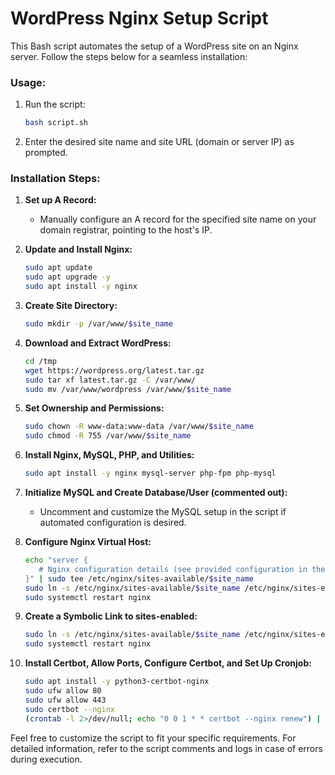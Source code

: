 # WordPress Nginx Setup Script

This Bash script automates the setup of a WordPress site on an Nginx server. Follow the steps below for a seamless installation:

### Usage:

1. Run the script:

    ```bash
    bash script.sh
    ```

2. Enter the desired site name and site URL (domain or server IP) as prompted.

### Installation Steps:

1. **Set up A Record:**
   - Manually configure an A record for the specified site name on your domain registrar, pointing to the host's IP.

2. **Update and Install Nginx:**

    ```bash
    sudo apt update
    sudo apt upgrade -y
    sudo apt install -y nginx
    ```

3. **Create Site Directory:**

    ```bash
    sudo mkdir -p /var/www/$site_name
    ```

4. **Download and Extract WordPress:**

    ```bash
    cd /tmp
    wget https://wordpress.org/latest.tar.gz
    sudo tar xf latest.tar.gz -C /var/www/
    sudo mv /var/www/wordpress /var/www/$site_name
    ```

5. **Set Ownership and Permissions:**

    ```bash
    sudo chown -R www-data:www-data /var/www/$site_name
    sudo chmod -R 755 /var/www/$site_name
    ```

6. **Install Nginx, MySQL, PHP, and Utilities:**

    ```bash
    sudo apt install -y nginx mysql-server php-fpm php-mysql
    ```

7. **Initialize MySQL and Create Database/User (commented out):**
   - Uncomment and customize the MySQL setup in the script if automated configuration is desired.

8. **Configure Nginx Virtual Host:**

    ```bash
    echo "server {
       # Nginx configuration details (see provided configuration in the task list)
    }" | sudo tee /etc/nginx/sites-available/$site_name
    sudo ln -s /etc/nginx/sites-available/$site_name /etc/nginx/sites-enabled/
    sudo systemctl restart nginx
    ```

9. **Create a Symbolic Link to sites-enabled:**
    ```bash
    sudo ln -s /etc/nginx/sites-available/$site_name /etc/nginx/sites-enabled/
    sudo systemctl restart nginx
    ```

10. **Install Certbot, Allow Ports, Configure Certbot, and Set Up Cronjob:**

    ```bash
    sudo apt install -y python3-certbot-nginx
    sudo ufw allow 80
    sudo ufw allow 443
    sudo certbot --nginx
    (crontab -l 2>/dev/null; echo "0 0 1 * * certbot --nginx renew") | crontab -
    ```

Feel free to customize the script to fit your specific requirements. For detailed information, refer to the script comments and logs in case of errors during execution.
